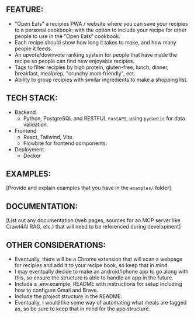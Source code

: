 ## FEATURE:

- "Open Eats" a recipies PWA / website where you can save your recipies to a personal cookbook; with the option to include your recipe for other people to use in the "Open Eats" cookbook.
- Each recipe should show how long it takes to make, and how many people it feeds.
- An upvote/downvote ranking system for people that have made the recipe so people can find new enjoyable recipies.
- Tags to filter recipies by high protein, gluten-free, lunch, dinner, breakfast, mealprep, "crunchy mom friendly", ect.
- Ability to group recipies with similar ingredients to make a shopping list.

## TECH STACK:
- Backend
  - Python, PostgreSQL and RESTFUL `FastAPI`, using `pydantic` for data validation. 
- Frontend
    - React, Tailwind, Vite
    - Flowbite for frontend components.
- Deployment
  - Docker

## EXAMPLES:

[Provide and explain examples that you have in the `examples/` folder]

## DOCUMENTATION:

[List out any documentation (web pages, sources for an MCP server like Crawl4AI RAG, etc.) that will need to be referenced during development]

## OTHER CONSIDERATIONS:

- Eventually, there will be a Chrome extension that will scan a webpage for recipies and add it to your recipe book, so keep that in mind.
- I may eventually decide to make an android/Iphone app to go along with this, so ensure the structure is able to handle an app in the future.
- Include a .env.example, README with instructions for setup including how to configure Gmail and Brave.
- Include the project structure in the README.
- Eventually, I would like some way of automating what meals are tagged as, so be sure to keep that in mind for the app structure.
